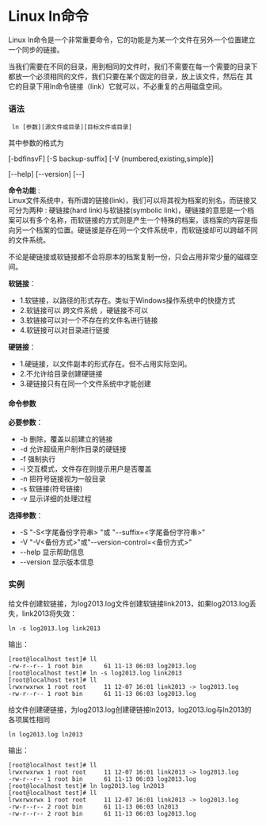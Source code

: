 
# Linux ln命令



Linux ln命令是一个非常重要命令，它的功能是为某一个文件在另外一个位置建立一个同步的链接。

当我们需要在不同的目录，用到相同的文件时，我们不需要在每一个需要的目录下都放一个必须相同的文件，我们只要在某个固定的目录，放上该文件，然后在 其它的目录下用ln命令链接（link）它就可以，不必重复的占用磁盘空间。

### 语法

```
 ln [参数][源文件或目录][目标文件或目录]
```

其中参数的格式为

[-bdfinsvF] [-S backup-suffix] [-V {numbered,existing,simple}]

[--help] [--version] [--]

**命令功能** :  
Linux文件系统中，有所谓的链接(link)，我们可以将其视为档案的别名，而链接又可分为两种 : 硬链接(hard link)与软链接(symbolic link)，硬链接的意思是一个档案可以有多个名称，而软链接的方式则是产生一个特殊的档案，该档案的内容是指向另一个档案的位置。硬链接是存在同一个文件系统中，而软链接却可以跨越不同的文件系统。

不论是硬链接或软链接都不会将原本的档案复制一份，只会占用非常少量的磁碟空间。

**软链接**：

*   1.软链接，以路径的形式存在。类似于Windows操作系统中的快捷方式
*   2.软链接可以 跨文件系统 ，硬链接不可以
*   3.软链接可以对一个不存在的文件名进行链接
*   4.软链接可以对目录进行链接

**硬链接**：

*   1.硬链接，以文件副本的形式存在。但不占用实际空间。
*   2.不允许给目录创建硬链接
*   3.硬链接只有在同一个文件系统中才能创建

#### 命令参数

**必要参数**：

*   -b 删除，覆盖以前建立的链接
*   -d 允许超级用户制作目录的硬链接
*   -f 强制执行
*   -i 交互模式，文件存在则提示用户是否覆盖
*   -n 把符号链接视为一般目录
*   -s 软链接(符号链接)
*   -v 显示详细的处理过程

**选择参数**：

*   -S "-S&lt;字尾备份字符串&gt; "或 "--suffix=&lt;字尾备份字符串&gt;"
*   -V "-V&lt;备份方式&gt;"或"--version-control=&lt;备份方式&gt;"
*   --help 显示帮助信息
*   --version 显示版本信息

### 实例

给文件创建软链接，为log2013.log文件创建软链接link2013，如果log2013.log丢失，link2013将失效：

```
ln -s log2013.log link2013
```

输出：

```
[root@localhost test]# ll
-rw-r--r-- 1 root bin      61 11-13 06:03 log2013.log
[root@localhost test]# ln -s log2013.log link2013
[root@localhost test]# ll
lrwxrwxrwx 1 root root     11 12-07 16:01 link2013 -> log2013.log
-rw-r--r-- 1 root bin      61 11-13 06:03 log2013.log

```

给文件创建硬链接，为log2013.log创建硬链接ln2013，log2013.log与ln2013的各项属性相同

```
ln log2013.log ln2013
```

输出：

```
[root@localhost test]# ll
lrwxrwxrwx 1 root root     11 12-07 16:01 link2013 -> log2013.log
-rw-r--r-- 1 root bin      61 11-13 06:03 log2013.log
[root@localhost test]# ln log2013.log ln2013
[root@localhost test]# ll
lrwxrwxrwx 1 root root     11 12-07 16:01 link2013 -> log2013.log
-rw-r--r-- 2 root bin      61 11-13 06:03 ln2013
-rw-r--r-- 2 root bin      61 11-13 06:03 log2013.log

```




